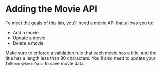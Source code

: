 # Adding the Movie API

To meet the goals of this lab, you'll need a movie API that allows you to:

- Add a movie
- Update a movie
- Delete a movie

Make sure to enforce  a validation rule that each movie has a title, and the title has a length less than 80 characters. You'll also need to update your `InMemoryMovieData` to save movie data.
